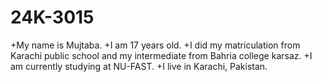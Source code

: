 # 24K-3015
+My name is Mujtaba.
+I am 17 years old.
+I did my matriculation from Karachi public school and my intermediate from Bahria college karsaz.
+I am currently studying at NU-FAST.
+I live in Karachi, Pakistan.
